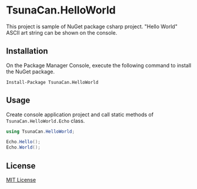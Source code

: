 # TsunaCan.HelloWorld

This project is sample of NuGet package csharp project.
"Hello World" ASCII art string can be shown on the console.

## Installation

On the Package Manager Console, execute the following command to install the NuGet package.

```winbatch
Install-Package TsunaCan.HelloWorld
```

## Usage

Create console application project and call static methods of `TsunaCan.HelloWorld.Echo` class.

```csharp
using TsunaCan.HelloWorld;

Echo.Hello();
Echo.World();
```

## License

[MIT License](https://github.com/tsuna-can-se/hello-world/blob/main/LICENSE)
